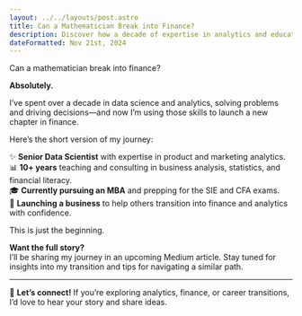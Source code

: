 ```yaml
---
layout: ../../layouts/post.astro
title: Can a Mathematician Break into Finance?
description: Discover how a decade of expertise in analytics and education is fueling a transition into the world of finance.
dateFormatted: Nov 21st, 2024
---
```


Can a mathematician break into finance?

**Absolutely.**

I’ve spent over a decade in data science and analytics, solving problems and driving decisions—and now I’m using those skills to launch a new chapter in finance. 

Here’s the short version of my journey:

✨ **Senior Data Scientist** with expertise in product and marketing analytics.  
📊 **10+ years** teaching and consulting in business analysis, statistics, and financial literacy.  
🎓 **Currently pursuing an MBA** and prepping for the SIE and CFA exams.  
🚀 **Launching a business** to help others transition into finance and analytics with confidence.

This is just the beginning. 

**Want the full story?**  
I’ll be sharing my journey in an upcoming Medium article. Stay tuned for insights into my transition and tips for navigating a similar path.

---

📣 **Let’s connect!** If you’re exploring analytics, finance, or career transitions, I’d love to hear your story and share ideas.

